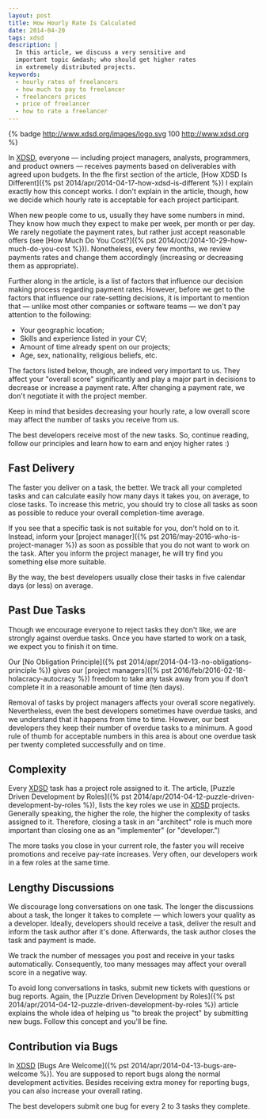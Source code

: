 ```yaml
---
layout: post
title: How Hourly Rate Is Calculated
date: 2014-04-20
tags: xdsd
description: |
  In this article, we discuss a very sensitive and
  important topic &mdash; who should get higher rates
  in extremely distributed projects.
keywords:
  - hourly rates of freelancers
  - how much to pay to freelancer
  - freelancers prices
  - price of freelancer
  - how to rate a freelancer
---
```


{% badge http://www.xdsd.org/images/logo.svg 100 http://www.xdsd.org %}

In [XDSD](http://www.xdsd.org), everyone &mdash; including project managers,  analysts, programmers,
and product owners &mdash; receives payments based on deliverables with agreed
upon budgets. In the fhe first section of the article,
[How XDSD Is Different]({% pst 2014/apr/2014-04-17-how-xdsd-is-different %}) I explain
exactly how this concept works. I don't explain in the article, though,
how we decide which hourly rate is acceptable for each project participant.

When new people come to us, usually they have some numbers in mind. They know
how much they expect to make per week, per month or per day. We rarely negotiate
the payment rates, but rather just accept reasonable offers
(see [How Much Do You Cost?]({% pst 2014/oct/2014-10-29-how-much-do-you-cost %})). Nonetheless, every
few months, we review payments rates and change them accordingly (increasing or
decreasing them as appropriate).

Further along in the article, is a list of factors that influence our decision
making process regarding payment rates. However, before we get to the factors
that influence our rate-setting decisions, it is important to mention that &mdash;
unlike most other companies or software teams &mdash; we don't pay attention to the
following:

 * Your geographic location;
 * Skills and experience listed in your CV;
 * Amount of time already spent on our projects;
 * Age, sex, nationality, religious beliefs, etc.

<!--more-->

The factors listed below, though, are indeed very important to us. They affect
your "overall score" significantly and play a major part in decisions to
decrease or increase a payment rate. After changing a payment rate, we don't
negotiate it with the project member.

Keep in mind that besides decreasing your hourly rate, a low overall score may
affect the number of tasks you receive from us.

The best developers receive most of the new tasks. So, continue reading, follow
our principles and learn how to earn and enjoy higher rates :)

## Fast Delivery

The faster you deliver on a task, the better. We track all your completed tasks
and can calculate easily how many days it takes you, on average, to close tasks.
To increase this metric, you should try to close all tasks as soon as possible
to reduce your overall completion-time average.

If you see that a specific task is not suitable for you, don't hold on to it.
Instead, inform your
[project manager]({% pst 2016/may-2016-who-is-project-manager %})
as soon as possible that you do not want to
work on the task. After you inform the project manager, he will try find you
something else more suitable.

By the way, the best developers usually close their tasks in five calendar days
(or less) on average.

## Past Due Tasks

Though we encourage everyone to reject tasks they don't like, we are
strongly against overdue tasks. Once you have started to work on a task, we
expect you to finish it on time.

Our
[No Obligation Principle]({% pst 2014/apr/2014-04-13-no-obligations-principle %})
gives our [project managers]({% pst 2016/feb/2016-02-18-holacracy-autocracy %}) freedom
to take any task away from you if don’t complete it in a
reasonable amount of time (ten days).

Removal of tasks by project managers affects your overall score negatively.
Nevertheless, even the best developers sometimes have overdue tasks, and we
understand that it happens from time to time. However, our best developers they
keep their number of overdue tasks to a minimum. A good rule of thumb for
acceptable numbers in this area is about one overdue task per twenty completed
successfully and on time.

## Complexity

Every [XDSD](http://www.xdsd.org) task has a project role assigned to it. The article,
[Puzzle Driven Development by Roles]({% pst 2014/apr/2014-04-12-puzzle-driven-development-by-roles %}),
lists the key roles we use in [XDSD](http://www.xdsd.org) projects.
Generally speaking, the higher the role, the higher the
complexity of tasks assigned to it.
Therefore, closing a task in an "architect"
role is much more important than closing one as an "implementer" (or "developer.")

The more tasks you close in your current role, the faster you will receive
promotions and receive pay-rate increases. Very often, our developers work in a
few roles at the same time.

## Lengthy Discussions

We discourage long conversations on one task. The longer the discussions about a
task, the longer it takes to complete &mdash; which lowers your quality as a
developer. Ideally, developers should receive a task, deliver the result and
inform the task author after it's done. Afterwards, the task author closes the
task and payment is made.

We track the number of messages you post and receive in your tasks
automatically. Consequently, too many messages may affect your overall score in
a negative way.

To avoid long conversations in tasks, submit new tickets with questions or bug
reports. Again, the
[Puzzle Driven Development by Roles]({% pst 2014/apr/2014-04-12-puzzle-driven-development-by-roles %})
article explains the
whole idea of helping us "to break the project" by submitting new bugs. Follow
this concept and you'll be fine.

## Contribution via Bugs

In [XDSD](http://www.xdsd.org) [Bugs Are Welcome]({% pst 2014/apr/2014-04-13-bugs-are-welcome %}). You
are supposed to report bugs along the normal development activities. Besides
receiving extra money for reporting bugs, you can also increase your overall
rating.

The best developers submit one bug for every 2 to 3 tasks they complete.
